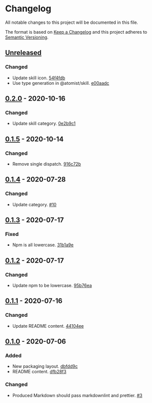 # Changelog

All notable changes to this project will be documented in this file.

The format is based on [Keep a Changelog](http://keepachangelog.com/)
and this project adheres to [Semantic Versioning](http://semver.org/).

## [Unreleased](https://github.com/atomist-skills/npm-license-usage-skill/compare/0.2.0...HEAD)

### Changed

-   Update skill icon. [54f4fdb](https://github.com/atomist-skills/npm-license-usage-skill/commit/54f4fdb27a645d6acaf28f3221e329eaea2c1a4a)
-   Use type generation in @atomist/skill. [e00aadc](https://github.com/atomist-skills/npm-license-usage-skill/commit/e00aadc1e94daca112ae442b093e1d982396df00)

## [0.2.0](https://github.com/atomist-skills/npm-license-usage-skill/compare/0.1.5...0.2.0) - 2020-10-16

### Changed

-   Update skill category. [0e2b9c1](https://github.com/atomist-skills/npm-license-usage-skill/commit/0e2b9c12eee08d00808a5d25b2e71be5656659a8)

## [0.1.5](https://github.com/atomist-skills/npm-license-usage-skill/compare/0.1.4...0.1.5) - 2020-10-14

### Changed

-   Remove single dispatch. [916c72b](https://github.com/atomist-skills/npm-license-usage-skill/commit/916c72bbce76f3a691176ef1081bf3df3369f7f9)

## [0.1.4](https://github.com/atomist-skills/npm-license-usage-skill/compare/0.1.3...0.1.4) - 2020-07-28

### Changed

-   Update category. [#10](https://github.com/atomist-skills/npm-license-usage-skill/issues/10)

## [0.1.3](https://github.com/atomist-skills/npm-license-usage-skill/compare/0.1.2...0.1.3) - 2020-07-17

### Fixed

-   Npm is all lowercase. [31b1a9e](https://github.com/atomist-skills/npm-license-usage-skill/commit/31b1a9ef3c5db7e5fd250fe8eb66caa79cad1160)

## [0.1.2](https://github.com/atomist-skills/npm-license-usage-skill/compare/0.1.1...0.1.2) - 2020-07-17

### Changed

-   Update npm to be lowercase. [95b76ea](https://github.com/atomist-skills/npm-license-usage-skill/commit/95b76ea8e52d5fec400f74a31dee39e059d48964)

## [0.1.1](https://github.com/atomist-skills/npm-license-usage-skill/compare/0.1.0...0.1.1) - 2020-07-16

### Changed

-   Update README content. [44104ee](https://github.com/atomist-skills/npm-license-usage-skill/commit/44104eea9e717043c1688a2cb3c258499aa70596)

## [0.1.0](https://github.com/atomist-skills/npm-license-usage-skill/tree/0.1.0) - 2020-07-06

### Added

-   New packaging layout. [dbfdd9c](https://github.com/atomist-skills/npm-license-usage-skill/commit/dbfdd9cbc8b0c3680142627994a7c0c8d1690a5c)
-   README content. [dfb28f3](https://github.com/atomist-skills/npm-license-usage-skill/commit/dfb28f350a46b0e81ba3e0917093a27da119aba4)

### Changed

-   Produced Markdown should pass markdownlint and prettier. [#3](https://github.com/atomist-skills/npm-license-usage-skill/issues/3)
